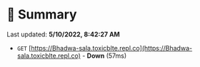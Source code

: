 # 📖 Summary
Last updated: **5/10/2022, 8:42:27 AM**

- `GET` [https://Bhadwa-sala.toxicblte.repl.co](https://Bhadwa-sala.toxicblte.repl.co) - **Down** (57ms)
